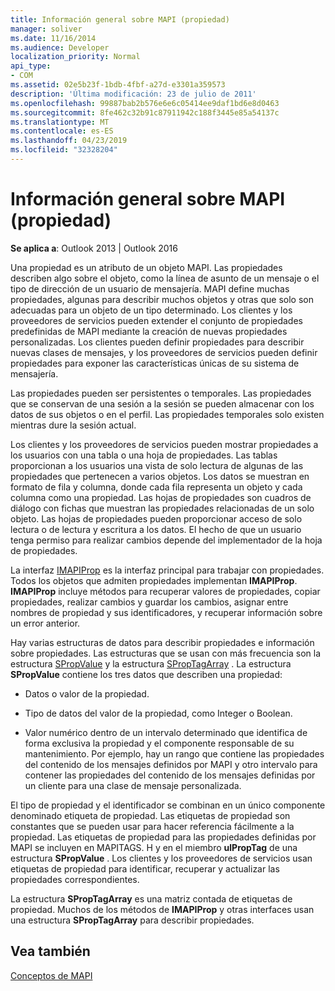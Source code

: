 ```yaml
---
title: Información general sobre MAPI (propiedad)
manager: soliver
ms.date: 11/16/2014
ms.audience: Developer
localization_priority: Normal
api_type:
- COM
ms.assetid: 02e5b23f-1bdb-4fbf-a27d-e3301a359573
description: 'Última modificación: 23 de julio de 2011'
ms.openlocfilehash: 99887bab2b576e6e6c05414ee9daf1bd6e8d0463
ms.sourcegitcommit: 8fe462c32b91c87911942c188f3445e85a54137c
ms.translationtype: MT
ms.contentlocale: es-ES
ms.lasthandoff: 04/23/2019
ms.locfileid: "32328204"
---
```

# <a name="mapi-property-overview"></a>Información general sobre MAPI (propiedad)

  
  
**Se aplica a**: Outlook 2013 | Outlook 2016 
  
Una propiedad es un atributo de un objeto MAPI. Las propiedades describen algo sobre el objeto, como la línea de asunto de un mensaje o el tipo de dirección de un usuario de mensajería. MAPI define muchas propiedades, algunas para describir muchos objetos y otras que solo son adecuadas para un objeto de un tipo determinado. Los clientes y los proveedores de servicios pueden extender el conjunto de propiedades predefinidas de MAPI mediante la creación de nuevas propiedades personalizadas. Los clientes pueden definir propiedades para describir nuevas clases de mensajes, y los proveedores de servicios pueden definir propiedades para exponer las características únicas de su sistema de mensajería.
  
Las propiedades pueden ser persistentes o temporales. Las propiedades que se conservan de una sesión a la sesión se pueden almacenar con los datos de sus objetos o en el perfil. Las propiedades temporales solo existen mientras dure la sesión actual. 
  
Los clientes y los proveedores de servicios pueden mostrar propiedades a los usuarios con una tabla o una hoja de propiedades. Las tablas proporcionan a los usuarios una vista de solo lectura de algunas de las propiedades que pertenecen a varios objetos. Los datos se muestran en formato de fila y columna, donde cada fila representa un objeto y cada columna como una propiedad. Las hojas de propiedades son cuadros de diálogo con fichas que muestran las propiedades relacionadas de un solo objeto. Las hojas de propiedades pueden proporcionar acceso de solo lectura o de lectura y escritura a los datos. El hecho de que un usuario tenga permiso para realizar cambios depende del implementador de la hoja de propiedades.
  
La interfaz [IMAPIProp](imapipropiunknown.md) es la interfaz principal para trabajar con propiedades. Todos los objetos que admiten propiedades implementan **IMAPIProp**. **IMAPIProp** incluye métodos para recuperar valores de propiedades, copiar propiedades, realizar cambios y guardar los cambios, asignar entre nombres de propiedad y sus identificadores, y recuperar información sobre un error anterior. 
  
Hay varias estructuras de datos para describir propiedades e información sobre propiedades. Las estructuras que se usan con más frecuencia son la estructura [SPropValue](spropvalue.md) y la estructura [SPropTagArray](sproptagarray.md) . La estructura **SPropValue** contiene los tres datos que describen una propiedad: 
  
- Datos o valor de la propiedad.
    
- Tipo de datos del valor de la propiedad, como Integer o Boolean. 
    
- Valor numérico dentro de un intervalo determinado que identifica de forma exclusiva la propiedad y el componente responsable de su mantenimiento. Por ejemplo, hay un rango que contiene las propiedades del contenido de los mensajes definidos por MAPI y otro intervalo para contener las propiedades del contenido de los mensajes definidas por un cliente para una clase de mensaje personalizada. 
    
El tipo de propiedad y el identificador se combinan en un único componente denominado etiqueta de propiedad. Las etiquetas de propiedad son constantes que se pueden usar para hacer referencia fácilmente a la propiedad. Las etiquetas de propiedad para las propiedades definidas por MAPI se incluyen en MAPITAGS. H y en el miembro **ulPropTag** de una estructura **SPropValue** . Los clientes y los proveedores de servicios usan etiquetas de propiedad para identificar, recuperar y actualizar las propiedades correspondientes. 
  
La estructura **SPropTagArray** es una matriz contada de etiquetas de propiedad. Muchos de los métodos de **IMAPIProp** y otras interfaces usan una estructura **SPropTagArray** para describir propiedades. 
  
## <a name="see-also"></a>Vea también



[Conceptos de MAPI](mapi-concepts.md)


